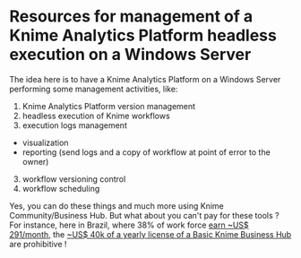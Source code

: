 # Resources for management of a Knime Analytics Platform headless execution on a Windows Server

The idea here is to have a Knime Analytics Platform on a Windows Server performing some management activities, like:

1) Knime Analytics Platform version management
2) headless execution of Knime workflows
3) execution logs management
- visualization
- reporting (send logs and a copy of workflow at point of error to the owner)
3) workflow versioning control
4) workflow scheduling

Yes, you can do these things and much more using Knime Community/Business Hub. But what about you can't pay for these tools ? For instance, here in Brazil, where 38% of work force [earn ~US$ 291/month](https://countryeconomy.com/national-minimum-wage/brazil), the [~US$ 40k of a yearly license of a Basic Knime Business Hub](https://www.knime.com/knime-hub-pricing) are prohibitive !

